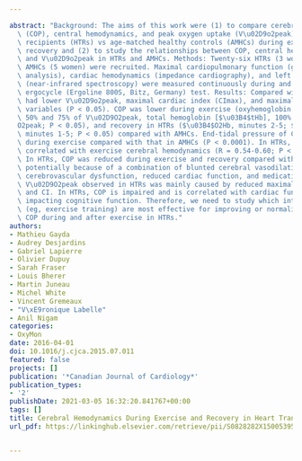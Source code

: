 ---
abstract: "Background: The aims of this work were (1) to compare cerebral oxygenation-perfusion\
  \ (COP), central hemodynamics, and peak oxygen uptake (V\u02D9o2peak) in heart transplant\
  \ recipients (HTRs) vs age-matched healthy controls (AMHCs) during exercise and\
  \ recovery and (2) to study the relationships between COP, central hemodynamics,\
  \ and V\u02D9o2peak in HTRs and AMHCs. Methods: Twenty-six HTRs (3 women) and 27\
  \ AMHCs (5 women) were recruited. Maximal cardiopulmonary function (gas exchange\
  \ analysis), cardiac hemodynamics (impedance cardiography), and left frontal COP\
  \ (near-infrared spectroscopy) were measured continuously during and after a maximal\
  \ ergocycle (Ergoline 800S, Bitz, Germany) test. Results: Compared with AMHCs, HTRs\
  \ had lower V\u02D9o2peak, maximal cardiac index (CImax), and maximal ventilatory\
  \ variables (P < 0.05). COP was lower during exercise (oxyhemoglobin [$\u03B4$O2Hb],\
  \ 50% and 75% of V\u02D9O2peak, total hemoglobin [$\u03B4$tHb], 100% of V\u02D9\
  O2peak; P < 0.05), and recovery in HTRs ($\u03B4$O2Hb, minutes 2-5; $\u03B4$tHb,\
  \ minutes 1-5; P < 0.05) compared with AMHCs. End-tidal pressure of CO2 was lower\
  \ during exercise compared with that in AMHCs (P < 0.0001). In HTRs, CImax was positively\
  \ correlated with exercise cerebral hemodynamics (R = 0.54-0.60; P < 0.01). Conclusions:\
  \ In HTRs, COP was reduced during exercise and recovery compared with that in AMHCs,\
  \ potentially because of a combination of blunted cerebral vasodilation by CO2,\
  \ cerebrovascular dysfunction, reduced cardiac function, and medication. The impaired\
  \ V\u02D9O2peak observed in HTRs was mainly caused by reduced maximal ventilation\
  \ and CI. In HTRs, COP is impaired and is correlated with cardiac function, potentially\
  \ impacting cognitive function. Therefore, we need to study which interventions\
  \ (eg, exercise training) are most effective for improving or normalizing (or both)\
  \ COP during and after exercise in HTRs."
authors:
- Mathieu Gayda
- Audrey Desjardins
- Gabriel Lapierre
- Olivier Dupuy
- Sarah Fraser
- Louis Bherer
- Martin Juneau
- Michel White
- Vincent Gremeaux
- "V\xE9ronique Labelle"
- Anil Nigam
categories:
- OxyMon
date: 2016-04-01
doi: 10.1016/j.cjca.2015.07.011
featured: false
projects: []
publication: '*Canadian Journal of Cardiology*'
publication_types:
- '2'
publishDate: 2021-03-05 16:32:20.841767+00:00
tags: []
title: Cerebral Hemodynamics During Exercise and Recovery in Heart Transplant Recipients
url_pdf: https://linkinghub.elsevier.com/retrieve/pii/S0828282X15005395

---
